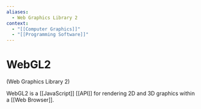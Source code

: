 ```yaml
---
aliases:
  - Web Graphics Library 2
context:
  - "[[Computer Graphics]]"
  - "[[Programming Software]]"
---
```


# WebGL2

(Web Graphics Library 2)

WebGL2 is a [[JavaScript]] [[API]] for rendering 2D and 3D graphics within a [[Web Browser]].
